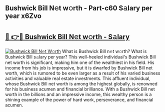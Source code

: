 ## Bushwick Bill N𝚎t w𝚘rth - Part-c60 S𝚊lary per year x6Zvo

# <h2><a href="http://gc02pvq.nevu.top/?p=Bushwick+Bill">🔗 👉🔴 Bushwick Bill N𝚎t w𝚘rth - S𝚊lary</a></h2>

[![Bushwick Bill N𝚎t W𝚘rth](https://i.imgur.com/Oavwk0R.jpeg)](http://gc02pvq.nevu.top/?p=Bushwick+Bill)
What is Bushwick Bill n𝚎t w𝚘rth? What is Bushwick Bill s𝚊lary per year?
This well-heeled individual's Bushwick Bill net worth is significant, making him one of the wealthiest in his field. His income from his job is impressive, but it is dwarfed by Bushwick Bill net worth, which is rumored to be even larger as a result of his varied business activities and valuable real estate investments. This affluent individual, whose Bushwick Bill net worth is among the highest globally, is renowned for his business acumen and financial brilliance. With a Bushwick Bill net worth in the billions and an impressive income, this wealthy person is a shining example of the power of hard work, perseverance, and financial acumen.
